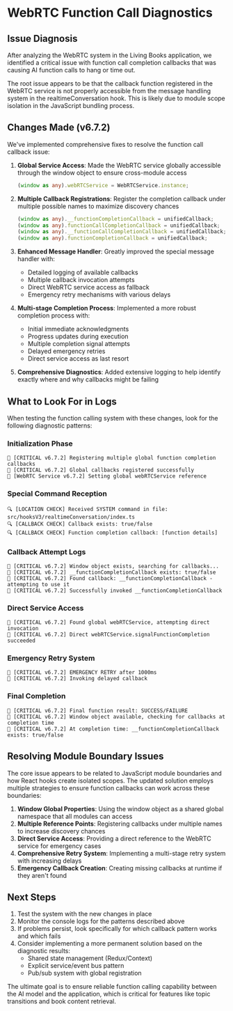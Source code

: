 # WebRTC Function Call Diagnostics

## Issue Diagnosis

After analyzing the WebRTC system in the Living Books application, we identified a critical issue with function call completion callbacks that was causing AI function calls to hang or time out.

The root issue appears to be that the callback function registered in the WebRTC service is not properly accessible from the message handling system in the realtimeConversation hook. This is likely due to module scope isolation in the JavaScript bundling process.

## Changes Made (v6.7.2)

We've implemented comprehensive fixes to resolve the function call callback issue:

1. **Global Service Access**: Made the WebRTC service globally accessible through the window object to ensure cross-module access
   ```typescript
   (window as any).webRTCService = WebRTCService.instance;
   ```

2. **Multiple Callback Registrations**: Register the completion callback under multiple possible names to maximize discovery chances
   ```typescript
   (window as any).__functionCompletionCallback = unifiedCallback;
   (window as any).functionCallCompletionCallback = unifiedCallback;
   (window as any).__functionCallCompletionCallback = unifiedCallback; 
   (window as any).functionCompletionCallback = unifiedCallback;
   ```

3. **Enhanced Message Handler**: Greatly improved the special message handler with:
   - Detailed logging of available callbacks
   - Multiple callback invocation attempts
   - Direct WebRTC service access as fallback
   - Emergency retry mechanisms with various delays

4. **Multi-stage Completion Process**: Implemented a more robust completion process with:
   - Initial immediate acknowledgments
   - Progress updates during execution
   - Multiple completion signal attempts
   - Delayed emergency retries
   - Direct service access as last resort

5. **Comprehensive Diagnostics**: Added extensive logging to help identify exactly where and why callbacks might be failing

## What to Look For in Logs

When testing the function calling system with these changes, look for the following diagnostic patterns:

### Initialization Phase
```
🚨 [CRITICAL v6.7.2] Registering multiple global function completion callbacks
🚨 [CRITICAL v6.7.2] Global callbacks registered successfully
🔧 [WebRTC Service v6.7.2] Setting global webRTCService reference
```

### Special Command Reception
```
🔍 [LOCATION CHECK] Received SYSTEM command in file: src/hooksV3/realtimeConversation/index.ts
🔍 [CALLBACK CHECK] Callback exists: true/false
🔍 [CALLBACK CHECK] Function completion callback: [function details]
```

### Callback Attempt Logs
```
🚨 [CRITICAL v6.7.2] Window object exists, searching for callbacks...
🚨 [CRITICAL v6.7.2] __functionCompletionCallback exists: true/false
🚨 [CRITICAL v6.7.2] Found callback: __functionCompletionCallback - attempting to use it
🚨 [CRITICAL v6.7.2] Successfully invoked __functionCompletionCallback
```

### Direct Service Access
```
🚨 [CRITICAL v6.7.2] Found global webRTCService, attempting direct invocation
🚨 [CRITICAL v6.7.2] Direct webRTCService.signalFunctionCompletion succeeded
```

### Emergency Retry System
```
🚨 [CRITICAL v6.7.2] EMERGENCY RETRY after 1000ms
🚨 [CRITICAL v6.7.2] Invoking delayed callback
```

### Final Completion
```
🚨 [CRITICAL v6.7.2] Final function result: SUCCESS/FAILURE
🚨 [CRITICAL v6.7.2] Window object available, checking for callbacks at completion time
🚨 [CRITICAL v6.7.2] At completion time: __functionCompletionCallback exists: true/false
```

## Resolving Module Boundary Issues

The core issue appears to be related to JavaScript module boundaries and how React hooks create isolated scopes. The updated solution employs multiple strategies to ensure function callbacks can work across these boundaries:

1. **Window Global Properties**: Using the window object as a shared global namespace that all modules can access
2. **Multiple Reference Points**: Registering callbacks under multiple names to increase discovery chances
3. **Direct Service Access**: Providing a direct reference to the WebRTC service for emergency cases
4. **Comprehensive Retry System**: Implementing a multi-stage retry system with increasing delays
5. **Emergency Callback Creation**: Creating missing callbacks at runtime if they aren't found

## Next Steps

1. Test the system with the new changes in place
2. Monitor the console logs for the patterns described above
3. If problems persist, look specifically for which callback pattern works and which fails
4. Consider implementing a more permanent solution based on the diagnostic results:
   - Shared state management (Redux/Context)
   - Explicit service/event bus pattern
   - Pub/sub system with global registration

The ultimate goal is to ensure reliable function calling capability between the AI model and the application, which is critical for features like topic transitions and book content retrieval.